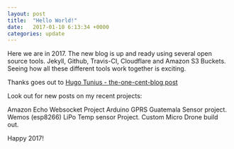 ```yaml
---
layout: post
title:  "Hello World!"
date:   2017-01-10 6:13:34 +0000
categories: update
---
```


Here we are in 2017. The new blog is up and ready using several open source tools. Jekyll, Github, Travis-CI, Cloudflare and Amazon S3 Buckets. Seeing how all these different tools work together is exciting. 

Thanks goes out to [Hugo Tunius - the-one-cent-blog post]("https://hugotunius.se/2016/01/10/the-one-cent-blog.html")

Look out for new posts on my recent projects:

Amazon Echo Websocket Project
Arduino GPRS Guatemala Sensor project.
Wemos (esp8266) LiPo Temp sensor Project.
Custom Micro Drone build out.

Happy 2017!
